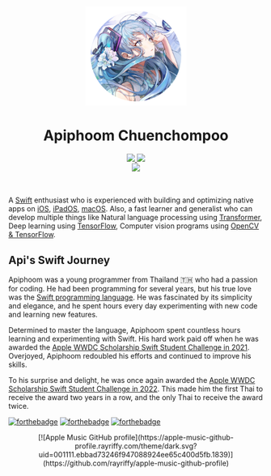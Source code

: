 <p align="center">
  <img src="https://raw.githubusercontent.com/apiphoomchu/apiphoomchu/main/miku.png" width="200"/>
</p>
<h1 align="center">Apiphoom Chuenchompoo</h1>
<p align="center">
  <a href="apiphoom23@gmail.com">
    <img src="https://img.shields.io/badge/Gmail-mail%20me-f14336?logo=gmail"/>
  </a>
  <a href="http://discordapp.com/users/639835744004866049">
    <img src="https://img.shields.io/badge/Discord-chat%20me-5865f2?logo=discord&logoColor=f5f5f5"/>
  </a>
  <br/>
  <a href="https://th.linkedin.com/in/apiphoom-chuenchompoo-3321301a4">
    <img src="https://img.shields.io/badge/LinkedIn-connect%20with%20me-2a66bc?logo=linkedin"/>
  </a>
</p>

<br/>

A [Swift](https://developer.apple.com/swift/) enthusiast who is experienced with building and optimizing native apps on
  [iOS](https://www.apple.com/ios/),
  [iPadOS](https://www.apple.com/ipados/),
  [macOS](https://www.apple.com/macos).
Also, a fast learner and generalist who can develop multiple things like
  Natural language processing using [Transformer](https://en.wikipedia.org/wiki/Transformer_(machine_learning_model)),
  Deep learning using [TensorFlow](https://www.tensorflow.org),
  Computer vision programs using [OpenCV & TensorFlow](https://opencv.org/).

## Api's Swift Journey
Apiphoom was a young programmer from Thailand 🇹🇭 who had a passion for coding. He had been programming for several years, but his true love was the [Swift programming language](https://developer.apple.com/swift/). He was fascinated by its simplicity and elegance, and he spent hours every day experimenting with new code and learning new features.

Determined to master the language, Apiphoom spent countless hours learning and experimenting with Swift. His hard work paid off when he was awarded the [Apple WWDC Scholarship Swift Student Challenge in 2021](https://www.flashfly.net/wp/345856). Overjoyed, Apiphoom redoubled his efforts and continued to improve his skills.

To his surprise and delight, he was once again awarded the [Apple WWDC Scholarship Swift Student Challenge in 2022](https://www.techoffside.com/2022/06/apple-wwdc22-swift-student-challenge/). This made him the first Thai to receive the award two years in a row, and the only Thai to receive the award twice.


[![forthebadge](https://forthebadge.com/images/badges/made-with-swift.svg)](https://forthebadge.com)
[![forthebadge](https://forthebadge.com/images/badges/built-by-developers.svg)](https://forthebadge.com)
[![forthebadge](https://forthebadge.com/images/badges/makes-people-smile.svg)](https://forthebadge.com)

<p align="center">
[![Apple Music GitHub profile](https://apple-music-github-profile.rayriffy.com/theme/dark.svg?uid=001111.ebbad73246f947088924ee65c400d5fb.1839)](https://github.com/rayriffy/apple-music-github-profile)
</p>
